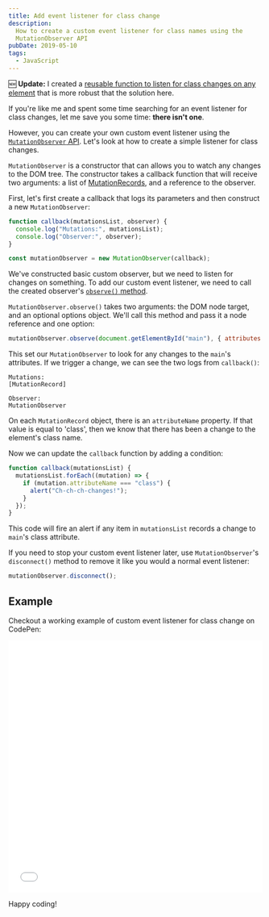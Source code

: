 ```yaml
---
title: Add event listener for class change
description:
  How to create a custom event listener for class names using the
  MutationObserver API
pubDate: 2019-05-10
tags:
  - JavaScript
---
```


🆕 **Update:** I created a
[reusable function to listen for class changes on any element](/articles/listen-for-class-change-in-javascript)
that is more robust that the solution here.

If you're like me and spent some time searching for an event listener for class
changes, let me save you some time: **there isn't one**.

However, you can create your own custom event listener using the
[`MutationObserver` API](https://developer.mozilla.org/en-US/docs/Web/API/MutationObserver).
Let's look at how to create a simple listener for class changes.

`MutationObserver` is a constructor that can allows you to watch any changes to
the DOM tree. The constructor takes a callback function that will receive two
arguments: a list of
[MutationRecords](https://developer.mozilla.org/en-US/docs/Web/API/MutationRecord),
and a reference to the observer.

First, let's first create a callback that logs its parameters and then construct
a new `MutationObserver`:

```js
function callback(mutationsList, observer) {
  console.log("Mutations:", mutationsList);
  console.log("Observer:", observer);
}

const mutationObserver = new MutationObserver(callback);
```

We've constructed basic custom observer, but we need to listen for changes on
something. To add our custom event listener, we need to call the created
observer's
[`observe()` method](https://developer.mozilla.org/en-US/docs/Web/API/MutationObserver/observe).

`MutationObserver.observe()` takes two arguments: the DOM node target, and an
optional options object. We'll call this method and pass it a node reference and
one option:

```js
mutationObserver.observe(document.getElementById("main"), { attributes: true });
```

This set our `MutationObserver` to look for any changes to the `main`'s
attributes. If we trigger a change, we can see the two logs from `callback()`:

```
Mutations:
[MutationRecord]

Observer:
MutationObserver
```

On each `MutationRecord` object, there is an `attributeName` property. If that
value is equal to 'class', then we know that there has been a change to the
element's class name.

Now we can update the `callback` function by adding a condition:

<!-- ```js/0-5 -->

```js
function callback(mutationsList) {
  mutationsList.forEach((mutation) => {
    if (mutation.attributeName === "class") {
      alert("Ch-ch-ch-changes!");
    }
  });
}
```

This code will fire an alert if any item in `mutationsList` records a change to
`main`'s class attribute.

If you need to stop your custom event listener later, use `MutationObserver`'s
`disconnect()` method to remove it like you would a normal event listener:

```js
mutationObserver.disconnect();
```

## Example

Checkout a working example of custom event listener for class change on CodePen:

<iframe height="500" style="width: 100%;" scrolling="no" title="Event listener for class change" src="//codepen.io/SeanMcP/embed/preview/RmWJvV/?height=500&theme-id=0&default-tab=js,result" frameborder="no" allowtransparency="true" allowfullscreen="true">
  See the Pen <a href='https://codepen.io/SeanMcP/pen/RmWJvV/'>Event listener for class change</a> by Sean McPherson
  (<a href='https://codepen.io/SeanMcP'>@SeanMcP</a>) on <a href='https://codepen.io'>CodePen</a>.
</iframe>

Happy coding!
